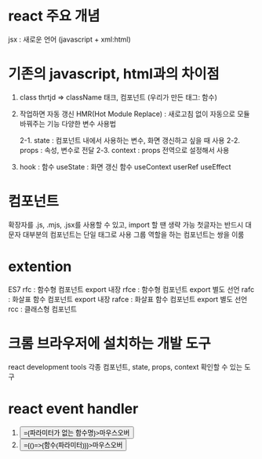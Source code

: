 # react 주요 개념

jsx : 새로운 언어 (javascript + xml:html)

# 기존의 javascript, html과의 차이점
1. class thrtjd => className
    태크, 컴포넌트 (우리가 만든 태그: 함수)

2. 작업하면 자동 갱신
    HMR(Hot Module Replace) : 새로고침 없이 자동으로 모듈 바꿔주는 기능
    다양한 변수 사용법

    2-1. state : 컴포넌트 내에서 사용하는 변수, 화면 갱신하고 싶을 때 사용
    2-2. props : 속성, 변수로 전달
    2-3. context : props 전역으로 설정해서 사용

3. hook : 함수
    useState : 화면 갱신 함수
    useContext
    userRef
    useEffect

# 컴포넌트
확장자를 .js, .mjs, .jsx를 사용할 수 있고, import 할 땐 생략 가능
첫글자는 반드시 대문자
대부분의 컴포넌트는 단일 태그로 사용
그룹 역할을 하는 컴포넌트는 쌍을 이룸

# extention
ES7
rfc : 함수형 컴포넌트 export 내장
rfce : 함수형 컴포넌트 export 별도 선언
rafc : 화살표 함수 컴포넌트 export 내장
rafce : 화살표 함수 컴포넌트 export 별도 선언
rcc : 클래스형 컴포넌트

# 크롬 브라우저에 설치하는 개발 도구
react development tools
각종 컴포넌트, state, props, context 확인할 수 있는 도구

# react event handler
1. <button onMouseOver>={파라미터가 없는 함수명}>마우스오버</button>
2. <button onMouseOver>={()=>{함수(파라미터)}}>마우스오버</button>